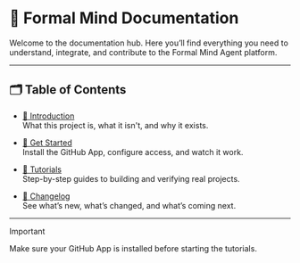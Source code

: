 # 📖 Formal Mind Documentation

Welcome to the documentation hub. Here you’ll find everything you need to understand, integrate, and contribute to the Formal Mind Agent platform.

---

## 🗂️ Table of Contents

- [📘 Introduction](/documentation/introduction)  
  What this project is, what it isn't, and why it exists.

- [🚀 Get Started](/documentation/get-started)  
  Install the GitHub App, configure access, and watch it work.

- [🧪 Tutorials](/documentation/tutorials)  
  Step-by-step guides to building and verifying real projects.

- [📝 Changelog](/documentation/changelog)  
  See what’s new, what’s changed, and what’s coming next.

---

> [!IMPORTANT]
> Make sure your GitHub App is installed before starting the tutorials.
